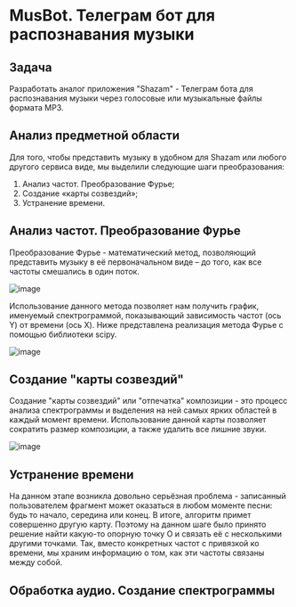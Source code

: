 # MusBot. Телеграм бот для распознавания музыки
## Задача
Разработать аналог приложения "Shazam" - Телеграм бота для распознавания музыки через голосовые или музыкальные файлы формата MP3.
## Анализ предметной области
Для того, чтобы представить музыку в удобном для Shazam или любого другого сервиса виде, мы выделили следующие шаги преобразования:
1.	Анализ частот. Преобразование Фурье;
2.	Создание «карты созвездий»;
3.	Устранение времени.
## Анализ частот. Преобразование Фурье
Преобразование Фурье - математический метод, позволяющий представить музыку в её первоначальном виде – до того, как все частоты смешались в один поток. 

![image](https://github.com/miroutom/MusBot/assets/78901500/77eaa2fc-dc6d-461c-bad0-95892ac39333)


Использование данного метода позволяет нам получить график, именуемый спектрограммой, показывающий зависимость частот (ось Y) от времени (ось X). Ниже представлена реализация метода Фурье с помощью библиотеки scipy.

![image](https://github.com/miroutom/MusBot/assets/78901500/9a675d4c-bb5a-4753-83e9-867a3ac7f747)


## Создание "карты созвездий"
Создание "карты созвездий" или "отпечатка" композиции - это процесс анализа спектрограммы и выделения на ней самых ярких областей в каждый момент времени. Использование данной карты позволяет сократить размер композиции, а также удалить все лишние звуки.


![image](https://github.com/miroutom/MusBot/assets/78901500/81934d68-afd0-425c-a8bf-1d1200152929)


## Устранение времени
На данном этапе возникла довольно серьёзная проблема - записанный пользователем фрагмент может оказаться в любом моменте песни: будь то начало, середина или конец. В итоге, алгоритм примет совершенно другую карту. Поэтому на данном шаге было принято решение найти какую-то опорную точку O и связать её с несколькими другими точками. Так, вместо конкретных частот с привязкой ко времени, мы храним информацию о том, как эти частоты связаны между собой. 

## Обработка аудио. Создание спектрограммы
